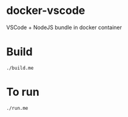 # docker-vscode
VSCode + NodeJS bundle in docker container

# Build
```
./build.me
```

# To run
```
./run.me
```

